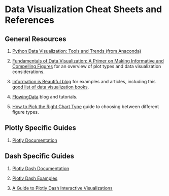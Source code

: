 # Data Visualization Cheat Sheets and References
 
## General Resources
1. [Python Data Visualization: Tools and Trends (from Anaconda)](https://drive.google.com/open?id=1r4x7CT4Y4xtir2c0UXr1myV-z09qM5pu)

2. [Fundamentals of Data Visualization: A Primer on Making Informative and Compelling Figures](https://serialmentor.com/dataviz/index.html) 
for an overview of plot types and data visualization considerations.

3. [Information is Beautiful blog](https://informationisbeautiful.net/)
 for examples and articles, including this [good list of data visualization books](https://informationisbeautiful.net/visualizations/dataviz-books/).

4. [FlowingData](https://flowingdata.com) blog and tutorials.

5. [How to Pick the Right Chart Type](
https://opendatascience.com/data-visualization-how-to-pick-the-right-chart-type/) guide to choosing
between different figure types.

## Plotly Specific Guides
1. [Plotly Documentation](https://plot.ly/python/)

## Dash Specific Guides
1. [Plotly Dash Documentation](https://dash.plotly.com/introduction)

2. [Plotly Dash Examples](https://dash-gallery.plotly.host/Portal/?search=)

3. [A Guide to Plotly Dash Interactive Visualizations](https://towardsdatascience.com/python-for-data-science-a-guide-to-plotly-dash-interactive-visualizations-66a5a6ecd93e)
